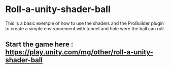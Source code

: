 # Roll-a-unity-shader-ball
This is a basic exemple of how to use the shaders and the ProBuilder plugin to create a simple environnement with tunnel and hole were the ball can roll.

## Start the game here : https://play.unity.com/mg/other/roll-a-unity-shader-ball

